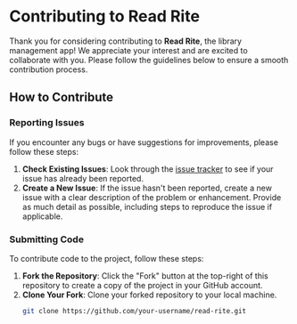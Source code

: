 # Contributing to Read Rite

Thank you for considering contributing to **Read Rite**, the library management app! We appreciate your interest and are excited to collaborate with you. Please follow the guidelines below to ensure a smooth contribution process.

## How to Contribute

### Reporting Issues

If you encounter any bugs or have suggestions for improvements, please follow these steps:

1. **Check Existing Issues**: Look through the [issue tracker](https://github.com/Gupta-02/ReadRite/issues) to see if your issue has already been reported.
2. **Create a New Issue**: If the issue hasn't been reported, create a new issue with a clear description of the problem or enhancement. Provide as much detail as possible, including steps to reproduce the issue if applicable.

### Submitting Code

To contribute code to the project, follow these steps:

1. **Fork the Repository**: Click the "Fork" button at the top-right of this repository to create a copy of the project in your GitHub account.
2. **Clone Your Fork**: Clone your forked repository to your local machine.
   ```bash
   git clone https://github.com/your-username/read-rite.git
